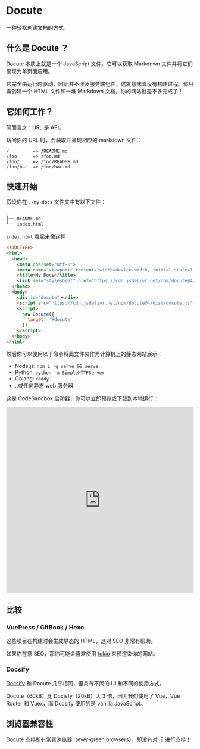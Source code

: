 # Docute

一种轻松创建文档的方式。

## 什么是 Docute ？

Docute 本质上就是一个 JavaScript 文件，它可以获取 Markdown 文件并将它们呈现为单页面应用。

它完全由运行时驱动，因此并不涉及服务端组件，这就意味着没有构建过程。你只需创建一个 HTML 文件和一堆 Markdown 文档，你的网站就差不多完成了！

## 它如何工作？

简而言之：URL 是 API。

访问你的 URL 时，会获取并呈现相应的 markdown 文件：

```
/         => /README.md
/foo      => /foo.md
/foo/     => /foo/README.md
/foo/bar  => /foo/bar.md
```

## 快速开始

假设你在 `./my-docs` 文件夹中有以下文件：

```bash
.
├── README.md
└── index.html
```

`index.html` 看起来像这样：

```html {highlight:[7,'10-16']}
<!DOCTYPE>
<html>
  <head>
    <meta charset="utf-8">
    <meta name="viewport" content="width=device-width, initial-scale=1, shrink-to-fit=no">
    <title>My Docs</title>
    <link rel="stylesheet" href="https://cdn.jsdelivr.net/npm/docute@4/dist/docute.css">
  </head>
  <body>
    <div id="docute"></div>
    <script src="https://cdn.jsdelivr.net/npm/docute@4/dist/docute.js"></script>
    <script>
      new Docute({
        target: '#docute'
      })
    </script>
  </body>
</html>
```

然后你可以使用以下命令将此文件夹作为计算机上的静态网站展示：

- Node.js: `npm i -g serve && serve .`
- Python: `python -m SimpleHTTPServer`
- Golang: `caddy`
- ..或任何静态 web 服务器

这是 CodeSandbox 启动器，你可以立即预览或下载到本地运行：

<iframe src="https://codesandbox.io/embed/174359y77?module=%2Fmain.js" style="width:100%; height:500px; border:0; border-radius: 4px; overflow:hidden;" sandbox="allow-modals allow-forms allow-popups allow-scripts allow-same-origin"></iframe>

## 比较

### VuePress / GitBook / Hexo

这些项目在构建时会生成静态的 HTML，这对 SEO 非常有帮助。

如果你在意 SEO，那你可能会喜欢使用 [tokio](https://github.com/egoist/tokio) 来预渲染你的网站。

### Docsify

[Docsify](https://docsify.js.org/#/) 和 Docute 几乎相同，但具有不同的 UI 和不同的使用方式。

Docute（60kB）比 Docisfy（20kB）大 3 倍，因为我们使用了 Vue，Vue Router 和 Vuex，而 Docsify 使用的是 vanilla JavaScript。


## 浏览器兼容性

Docute 支持所有常青浏览器（ever-green browsers），即没有对 IE 进行支持！
